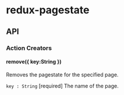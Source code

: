 # redux-pagestate

## API

### Action Creators

#### remove({ key:String })

Removes the pagestate for the specified page.

`key : String` [required]
The name of the page.
